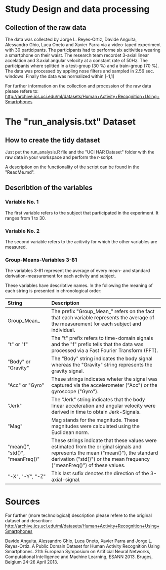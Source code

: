 Study Design and data processing
================================

Collection of the raw data
--------------------------

The data was collected by Jorge L. Reyes-Ortiz, Davide Anguita,
Alessandro Ghio, Luca Oneto and Xavier Parra via a video-taped
experiment with 30 participants. The participants had to performe six
acitivities wearing a smartphone on their waist. The research team
recordet 3-axial linear accelation and 3.axial angular velocity at a
constant rate of 50Hz. The participants where splitted in a test-group
(30 %) and a train-group (70 %). The data was processed by appling nose
filters and sampled in 2.56 sec. windows. Finally the data was
normalized within [-1,1]

For further information on the collection and procession of the raw data
please refere to:
<http://archive.ics.uci.edu/ml/datasets/Human+Activity+Recognition+Using+Smartphones>

The "run\_analysis.txt" Dataset
===============================

How to create the tidy dataset
------------------------------

Just put the run\_analysis.R file and the "UCI HAR Dataset" folder with
the raw data in your workspace and perform the r-script.

A description on the functionality of the script can be found in the
"ReadMe.md".

Describtion of the variables
----------------------------

### Variable No. 1

The first variable refers to the subject that participated in the
experiment. It ranges from 1 to 30.

### Variable No. 2

The second variable refers to the acitivity for which the other
variables are measured.

### Group-Means-Variables 3-81

The variables 3-81 represent the average of every mean- and standard
derivation-measurement for each activity and subject.

These variables have describtive names. In the following the meaning of
each string is presented in chronological order:

<table>
<thead>
<tr class="header">
<th align="left">String</th>
<th align="left">Description</th>
</tr>
</thead>
<tbody>
<tr class="odd">
<td align="left">Group_Mean_</td>
<td align="left">The prefix &quot;Group_Mean_&quot; refers on the fact that each variable represents the average of the measurement for each subject and individual.</td>
</tr>
<tr class="even">
<td align="left">&quot;t&quot; or &quot;f&quot;</td>
<td align="left">The &quot;t&quot; prefix refers to time-domain signals and the &quot;f&quot; prefix tells that the data was processed via a Fast Fourier Transform (FFT).</td>
</tr>
<tr class="odd">
<td align="left">&quot;Body&quot; or &quot;Gravity&quot;</td>
<td align="left">The &quot;Body&quot; string indicates the body signal whereas the &quot;Gravity&quot; string represents the gravity signal.</td>
</tr>
<tr class="even">
<td align="left">&quot;Acc&quot; or &quot;Gyro&quot;</td>
<td align="left">These strings indicates wheter the signal was captured via the accelerometer (&quot;Acc&quot;) or the gyroscope (&quot;Gyro&quot;).</td>
</tr>
<tr class="odd">
<td align="left">&quot;Jerk&quot;</td>
<td align="left">The &quot;Jerk&quot; string indicates that the body linear acceleration and angular velocity were derived in time to obtain Jerk-Signals.</td>
</tr>
<tr class="even">
<td align="left">&quot;Mag&quot;</td>
<td align="left">Mag stands for the magnitude. These magnitudes were calculated using the Euclidean norm.</td>
</tr>
<tr class="odd">
<td align="left">&quot;mean()&quot;, &quot;std()&quot;, &quot;meanFreq()&quot;</td>
<td align="left">These strings indicate that these values were estimated from the original signals and represents the mean (&quot;mean()&quot;), the standard derivation (&quot;std()&quot;) or the mean frequency (&quot;meanFreq()&quot;) of these values.</td>
</tr>
<tr class="even">
<td align="left">&quot;-X&quot;, &quot;-Y&quot;, &quot;-Z&quot;</td>
<td align="left">This last sufix denotes the direction of the 3-axial-signal.</td>
</tr>
</tbody>
</table>

Sources
=======

For further (more technological) description please refere to the
original dataset and descrition:
<http://archive.ics.uci.edu/ml/datasets/Human+Activity+Recognition+Using+Smartphones>

Davide Anguita, Alessandro Ghio, Luca Oneto, Xavier Parra and Jorge L.
Reyes-Ortiz. A Public Domain Dataset for Human Activity Recognition
Using Smartphones. 21th European Symposium on Artificial Neural
Networks, Computational Intelligence and Machine Learning, ESANN 2013.
Bruges, Belgium 24-26 April 2013.
